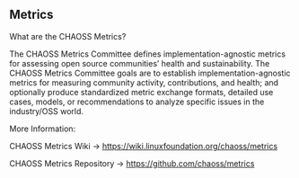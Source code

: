 
## Metrics

What are the CHAOSS Metrics?

The CHAOSS Metrics Committee defines implementation-agnostic metrics for assessing open source communities’ health and sustainability. The CHAOSS Metrics Committee goals are to establish implementation-agnostic metrics for measuring community activity, contributions, and health; and optionally produce standardized metric exchange formats, detailed use cases, models, or recommendations to analyze specific issues in the industry/OSS world.

More Information:

CHAOSS Metrics Wiki → https://wiki.linuxfoundation.org/chaoss/metrics

CHAOSS Metrics Repository → https://github.com/chaoss/metrics
